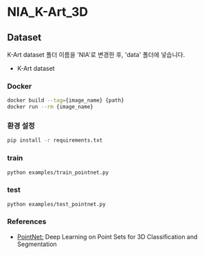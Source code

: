 # NIA_K-Art_3D

## Dataset

K-Art dataset 폴더 이름을 'NIA'로 변경한 후, 'data' 폴더에 넣습니다.
- K-Art dataset


### Docker


```bash
docker build --tag={image_name} {path}
docker run --rm {image_name}
```

### 환경 설정

```bash
pip install -r requirements.txt
```

### train

```bash
python examples/train_pointnet.py
```

### test

```bash
python examples/test_pointnet.py
```

### References
- [PointNet:](https://arxiv.org/abs/1612.00593) Deep Learning on Point Sets for 3D Classification and Segmentation
